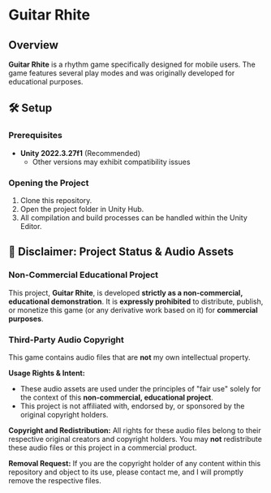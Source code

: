 # Guitar Rhite

## Overview

**Guitar Rhite** is a rhythm game specifically designed for mobile users. The game features several play modes and was originally developed for educational purposes.

## 🛠️ Setup

### Prerequisites
- **Unity 2022.3.27f1** (Recommended)
  - Other versions may exhibit compatibility issues

### Opening the Project
1. Clone this repository.
2. Open the project folder in Unity Hub.
3. All compilation and build processes can be handled within the Unity Editor.

## 🎵 Disclaimer: Project Status & Audio Assets

### Non-Commercial Educational Project
This project, **Guitar Rhite**, is developed **strictly as a non-commercial, educational demonstration**. It is **expressly prohibited** to distribute, publish, or monetize this game (or any derivative work based on it) for **commercial purposes**.

### Third-Party Audio Copyright
This game contains audio files that are **not** my own intellectual property.

**Usage Rights & Intent:**
*   These audio assets are used under the principles of "fair use" solely for the context of this **non-commercial, educational project**.
*   This project is not affiliated with, endorsed by, or sponsored by the original copyright holders.

**Copyright and Redistribution:**
All rights for these audio files belong to their respective original creators and copyright holders. You may **not** redistribute these audio files or this project in a commercial product.

**Removal Request:**
If you are the copyright holder of any content within this repository and object to its use, please contact me, and I will promptly remove the respective files.
